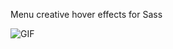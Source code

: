 Menu creative hover effects for Sass 


![GIF](https://user-images.githubusercontent.com/84550521/207197279-6e3b0e05-66f3-4acb-8639-23de9c9e234b.gif)
